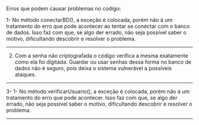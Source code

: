 Erros que podem causar problemas no codígo:

1- No método conectarBD(), a exceção é colocada, porém não á um tratamento do erro que pode acontecer ao tentar se conectar com o banco de dados. Isso faz com que, se algo der errado, não seja possível saber o motivo, dificultando descobrir e resolver o problema.

---------------------------------------------------------------------------------------------------------------------------------------------------------------------------------------------------------------

2. Com a senha não criptografada o código verifica a mesma exatamente como ela foi digitada. Guardar ou usar senhas dessa forma no banco de dados não é seguro, pois deixa o sistema vulnerável a possíveis ataques.

---------------------------------------------------------------------------------------------------------------------------------------------------------------------------------------------------------------

3- 1- No método verificarUsuario(), a exceção é colocada, porém não á um tratamento do erro que pode acontecer. Isso faz com que, se algo der errado, não seja possível saber o motivo, dificultando descobrir e resolver o problema.

---------------------------------------------------------------------------------------------------------------------------------------------------------------------------------------------------------------
